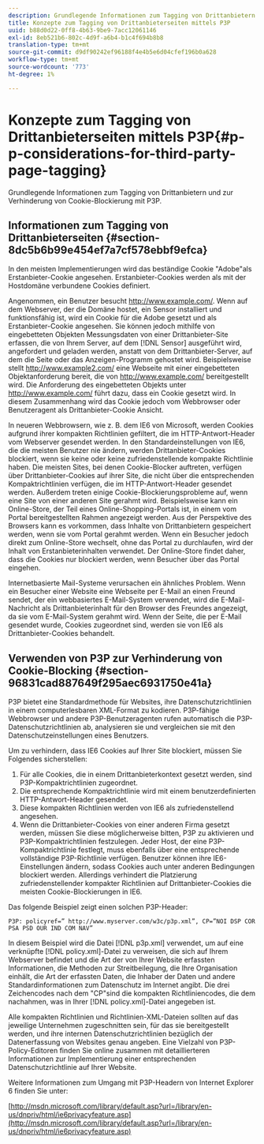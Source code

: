 ```yaml
---
description: Grundlegende Informationen zum Tagging von Drittanbietern und zur Verhinderung von Cookie-Blockierung mit P3P.
title: Konzepte zum Tagging von Drittanbieterseiten mittels P3P
uuid: b88d0d22-0ff8-4b63-9be9-7acc12061146
exl-id: 8eb521b6-802c-4d9f-a6b4-b1c4f694b8b8
translation-type: tm+mt
source-git-commit: d9df90242ef96188f4e4b5e6d04cfef196b0a628
workflow-type: tm+mt
source-wordcount: '773'
ht-degree: 1%

---
```


# Konzepte zum Tagging von Drittanbieterseiten mittels P3P{#p-p-considerations-for-third-party-page-tagging}

Grundlegende Informationen zum Tagging von Drittanbietern und zur Verhinderung von Cookie-Blockierung mit P3P.

## Informationen zum Tagging von Drittanbieterseiten {#section-8dc5b6b99e454ef7a7cf578ebbf9efca}

In den meisten Implementierungen wird das beständige Cookie &quot;Adobe&quot;als Erstanbieter-Cookie angesehen. Erstanbieter-Cookies werden als mit der Hostdomäne verbundene Cookies definiert.

Angenommen, ein Benutzer besucht http://www.example.com/. Wenn auf dem Webserver, der die Domäne hostet, ein Sensor installiert und funktionsfähig ist, wird ein Cookie für die Adobe gesetzt und als Erstanbieter-Cookie angesehen. Sie können jedoch mithilfe von eingebetteten Objekten Messungsdaten von einer Drittanbieter-Site erfassen, die von Ihrem Server, auf dem [!DNL Sensor] ausgeführt wird, angefordert und geladen werden, anstatt von dem Drittanbieter-Server, auf dem die Seite oder das Anzeigen-Programm gehostet wird. Beispielsweise stellt http://www.example2.com/ eine Webseite mit einer eingebetteten Objektanforderung bereit, die von http://www.example.com/ bereitgestellt wird. Die Anforderung des eingebetteten Objekts unter http://www.example.com/ führt dazu, dass ein Cookie gesetzt wird. In diesem Zusammenhang wird das Cookie jedoch vom Webbrowser oder Benutzeragent als Drittanbieter-Cookie Ansicht.

In neueren Webbrowsern, wie z. B. dem IE6 von Microsoft, werden Cookies aufgrund ihrer kompakten Richtlinien gefiltert, die im HTTP-Antwort-Header vom Webserver gesendet werden. In den Standardeinstellungen von IE6, die die meisten Benutzer nie ändern, werden Drittanbieter-Cookies blockiert, wenn sie keine oder keine zufriedenstellende kompakte Richtlinie haben. Die meisten Sites, bei denen Cookie-Blocker auftreten, verfügen über Drittanbieter-Cookies auf ihrer Site, die nicht über die entsprechenden Kompaktrichtlinien verfügen, die im HTTP-Antwort-Header gesendet werden. Außerdem treten einige Cookie-Blockierungsprobleme auf, wenn eine Site von einer anderen Site gerahmt wird. Beispielsweise kann ein Online-Store, der Teil eines Online-Shopping-Portals ist, in einem vom Portal bereitgestellten Rahmen angezeigt werden. Aus der Perspektive des Browsers kann es vorkommen, dass Inhalte von Drittanbietern gespeichert werden, wenn sie vom Portal gerahmt werden. Wenn ein Besucher jedoch direkt zum Online-Store wechselt, ohne das Portal zu durchlaufen, wird der Inhalt von Erstanbieterinhalten verwendet. Der Online-Store findet daher, dass die Cookies nur blockiert werden, wenn Besucher über das Portal eingehen.

Internetbasierte Mail-Systeme verursachen ein ähnliches Problem. Wenn ein Besucher einer Website eine Webseite per E-Mail an einen Freund sendet, der ein webbasiertes E-Mail-System verwendet, wird die E-Mail-Nachricht als Drittanbieterinhalt für den Browser des Freundes angezeigt, da sie vom E-Mail-System gerahmt wird. Wenn der Seite, die per E-Mail gesendet wurde, Cookies zugeordnet sind, werden sie von IE6 als Drittanbieter-Cookies behandelt.

## Verwenden von P3P zur Verhinderung von Cookie-Blocking {#section-96831cad887649f295aec6931750e41a}

P3P bietet eine Standardmethode für Websites, ihre Datenschutzrichtlinien in einem computerlesbaren XML-Format zu kodieren. P3P-fähige Webbrowser und andere P3P-Benutzeragenten rufen automatisch die P3P-Datenschutzrichtlinien ab, analysieren sie und vergleichen sie mit den Datenschutzeinstellungen eines Benutzers.

Um zu verhindern, dass IE6 Cookies auf Ihrer Site blockiert, müssen Sie Folgendes sicherstellen:

1. Für alle Cookies, die in einem Drittanbieterkontext gesetzt werden, sind P3P-Kompaktrichtlinien zugeordnet.
1. Die entsprechende Kompaktrichtlinie wird mit einem benutzerdefinierten HTTP-Antwort-Header gesendet.
1. Diese kompakten Richtlinien werden von IE6 als zufriedenstellend angesehen.
1. Wenn die Drittanbieter-Cookies von einer anderen Firma gesetzt werden, müssen Sie diese möglicherweise bitten, P3P zu aktivieren und P3P-Kompaktrichtlinien festzulegen. Jeder Host, der eine P3P-Kompaktrichtlinie festlegt, muss ebenfalls über eine entsprechende vollständige P3P-Richtlinie verfügen. Benutzer können ihre IE6-Einstellungen ändern, sodass Cookies auch unter anderen Bedingungen blockiert werden. Allerdings verhindert die Platzierung zufriedenstellender kompakter Richtlinien auf Drittanbieter-Cookies die meisten Cookie-Blockierungen in IE6.

Das folgende Beispiel zeigt einen solchen P3P-Header:

```
P3P: policyref=” http://www.myserver.com/w3c/p3p.xml”, CP=”NOI DSP COR PSA PSD OUR IND COM NAV”
```

In diesem Beispiel wird die Datei [!DNL p3p.xml] verwendet, um auf eine verknüpfte [!DNL policy.xml]-Datei zu verweisen, die sich auf Ihrem Webserver befindet und die Art der von Ihrer Website erfassten Informationen, die Methoden zur Streitbeilegung, die Ihre Organisation einhält, die Art der erfassten Daten, die Inhaber der Daten und andere Standardinformationen zum Datenschutz im Internet angibt. Die drei Zeichencodes nach dem &quot;CP&quot;sind die kompakten Richtliniencodes, die dem nachahmen, was in Ihrer [!DNL policy.xml]-Datei angegeben ist.

Alle kompakten Richtlinien und Richtlinien-XML-Dateien sollten auf das jeweilige Unternehmen zugeschnitten sein, für das sie bereitgestellt werden, und ihre internen Datenschutzrichtlinien bezüglich der Datenerfassung von Websites genau angeben. Eine Vielzahl von P3P-Policy-Editoren finden Sie online zusammen mit detaillierteren Informationen zur Implementierung einer entsprechenden Datenschutzrichtlinie auf Ihrer Website.

Weitere Informationen zum Umgang mit P3P-Headern von Internet Explorer 6 finden Sie unter:

[http://msdn.microsoft.com/library/default.asp?url=/library/en-us/dnpriv/html/ie6privacyfeature.asp](http://msdn.microsoft.com/library/default.asp?url=/library/en-us/dnpriv/html/ie6privacyfeature.asp)
